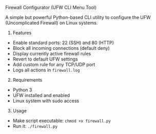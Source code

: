 Firewall Configurator (UFW CLI Menu Tool)

A simple but powerful Python-based CLI utility to configure the UFW (Uncomplicated Firewall) on Linux systems.

1. Features

- Enable standard ports: 22 (SSH) and 80 (HTTP)
- Block all incoming connections (default deny)
- Display currently active firewall rules
- Revert to default UFW settings
- Add custom rule for any TCP/UDP port
- Logs all actions in `firewall.log`

2. Requirements

- Python 3
- UFW installed and enabled
- Linux system with sudo access

3. Usage

- Make script executable:	`chmod +x firewall.py`
- Run it:			`./firewall.py`
